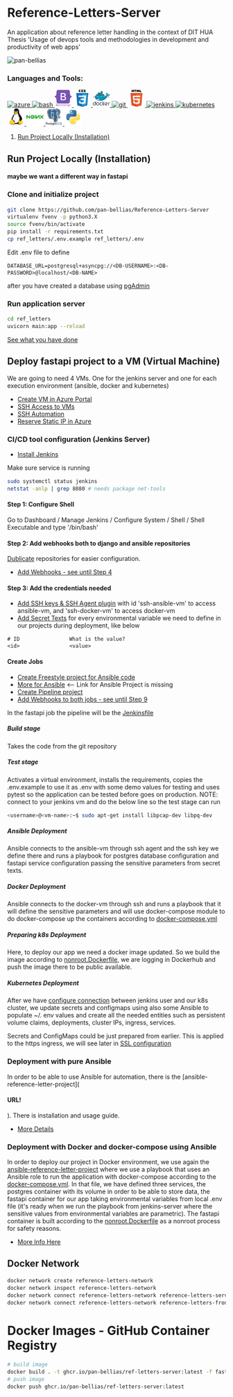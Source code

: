 # Reference-Letters-Server
An application about reference letter handling in the context of DIT HUA Thesis 'Usage of devops tools and methodologies in development and productivity of web apps'

<p align="left"> <img src="https://komarev.com/ghpvc/?username=pan-bellias&label=Profile%20views&color=0e75b6&style=flat" alt="pan-bellias" /> </p>

<h3 align="left">Languages and Tools:</h3>
<p align="left"> <a href="https://azure.microsoft.com/en-in/" target="_blank"> <img src="https://www.vectorlogo.zone/logos/microsoft_azure/microsoft_azure-icon.svg" alt="azure" width="40" height="40"/> </a> <a href="https://www.gnu.org/software/bash/" target="_blank"> <img src="https://www.vectorlogo.zone/logos/gnu_bash/gnu_bash-icon.svg" alt="bash" width="40" height="40"/> </a> <a href="https://getbootstrap.com" target="_blank"> <img src="https://raw.githubusercontent.com/devicons/devicon/master/icons/bootstrap/bootstrap-plain-wordmark.svg" alt="bootstrap" width="40" height="40"/> </a> <a href="https://www.w3schools.com/css/" target="_blank"> <img src="https://raw.githubusercontent.com/devicons/devicon/master/icons/css3/css3-original-wordmark.svg" alt="css3" width="40" height="40"/> </a>
<a href="https://www.docker.com/" target="_blank"> <img src="https://raw.githubusercontent.com/devicons/devicon/master/icons/docker/docker-original-wordmark.svg" alt="docker" width="40" height="40"/> </a>
<a href="https://git-scm.com/" target="_blank"> <img src="https://www.vectorlogo.zone/logos/git-scm/git-scm-icon.svg" alt="git" width="40" height="40"/> </a> <a href="https://www.w3.org/html/" target="_blank"> <img src="https://raw.githubusercontent.com/devicons/devicon/master/icons/html5/html5-original-wordmark.svg" alt="html5" width="40" height="40"/> </a> <a href="https://www.jenkins.io" target="_blank"> <img src="https://www.vectorlogo.zone/logos/jenkins/jenkins-icon.svg" alt="jenkins" width="40" height="40"/> </a> <a href="https://kubernetes.io" target="_blank"> <img src="https://www.vectorlogo.zone/logos/kubernetes/kubernetes-icon.svg" alt="kubernetes" width="40" height="40"/> </a> <a href="https://www.linux.org/" target="_blank"> <img src="https://raw.githubusercontent.com/devicons/devicon/master/icons/linux/linux-original.svg" alt="linux" width="40" height="40"/> </a> <a href="https://www.nginx.com" target="_blank"> <img src="https://raw.githubusercontent.com/devicons/devicon/master/icons/nginx/nginx-original.svg" alt="nginx" width="40" height="40"/> </a> <a href="https://www.postgresql.org" target="_blank"> <img src="https://raw.githubusercontent.com/devicons/devicon/master/icons/postgresql/postgresql-original-wordmark.svg" alt="postgresql" width="40" height="40"/> </a> <a href="https://www.python.org" target="_blank"> <img src="https://raw.githubusercontent.com/devicons/devicon/master/icons/python/python-original.svg" alt="python" width="40" height="40"/> </a>
</p>

1. [Run Project Locally (Installation)](#locally)

<a name="locally"></a>
## Run Project Locally (Installation)

#### maybe we want a different way in fastapi

### Clone and initialize project
```bash
git clone https://github.com/pan-bellias/Reference-Letters-Server
virtualenv fvenv -p python3.X
source fvenv/bin/activate
pip install -r requirements.txt
cp ref_letters/.env.example ref_letters/.env
```

Edit .env file to define
```vim
DATABASE_URL=postgresql+asyncpg://<DB-USERNAME>:<DB-PASSWORD>@localhost/<DB-NAME>
```
after you have created a database using [pgAdmin](https://www.youtube.com/watch?v=1wvDVBjNDys)

### Run application server
```bash
cd ref_letters
uvicorn main:app --reload
```

[See what you have done](http://127.0.0.1:8080/)

## Deploy fastapi project to a VM (Virtual Machine)

We are going to need 4 VMs. One for the jenkins server and one for each execution environment (ansible, docker and
kubernetes)

* [Create VM in Azure Portal](https://docs.microsoft.com/en-us/azure/virtual-machines/linux/quick-create-portal)
* [SSH Access to VMs](https://help.skytap.com/connect-to-a-linux-vm-with-ssh.html)
* [SSH Automation](https://linuxize.com/post/using-the-ssh-config-file/)
* [Reserve Static IP in Azure](https://azure.microsoft.com/en-au/resources/videos/azure-friday-how-to-reserve-a-public-ip-range-in-azure-using-public-ip-prefix/)

### CI/CD tool configuration (Jenkins Server)

* [Install Jenkins](https://www.jenkins.io/doc/book/installing/linux/)

Make sure service is running
```bash
sudo systemctl status jenkins
netstat -anlp | grep 8080 # needs package net-tools
```

#### Step 1: Configure Shell
Go to Dashboard / Manage Jenkins / Configure System / Shell / Shell Executable and type '/bin/bash'

#### Step 2: Add webhooks both to django and ansible repositories
[Dublicate](https://docs.github.com/en/github/creating-cloning-and-archiving-repositories/creating-a-repository-on-github/duplicating-a-repository) repositories for easier configuration.

* [Add Webhooks - see until Step 4](https://www.blazemeter.com/blog/how-to-integrate-your-github-repository-to-your-jenkins-project)

#### Step 3: Add the credentials needed

* [Add SSH keys & SSH Agent plugin](https://plugins.jenkins.io/ssh-agent/) with id 'ssh-ansible-vm' to access
ansible-vm, and 'ssh-docker-vm' to access docker-vm
* [Add Secret Texts](https://www.jenkins.io/doc/book/using/using-credentials/) for every environmental variable we
need to define in our projects during deployment, like below

```nano
# ID                What is the value?
<id>                <value>
```

#### Create Jobs
* [Create Freestyle project for Ansible code](https://www.guru99.com/create-builds-jenkins-freestyle-project.html)
* [More for Ansible]() <-- Link for Ansible Project is missing
* [Create Pipeline project](https://www.jenkins.io/doc/pipeline/tour/hello-world/)
* [Add Webhooks to both jobs - see until Step 9](https://www.blazemeter.com/blog/how-to-integrate-your-github-repository-to-your-jenkins-project)

In the fastapi job the pipeline will be the [Jenkinsfile](Jenkinsfile)

##### Build stage
Takes the code from the git repository
##### Test stage
Activates a virtual environment, installs the requirements, copies the .env.example to use it as .env with some
demo values for testing and uses pytest so the application can be tested before goes on production.
NOTE: connect to your jenkins vm and do the below line so the test stage can run
```bash
<username>@<vm-name>:~$ sudo apt-get install libpcap-dev libpq-dev
```
##### Ansible Deployment
Ansible connects to the ansible-vm through ssh agent and the ssh key we define there and runs a playbook for
postgres database configuration and fastapi service configuration passing the sensitive parameters from secret texts.

##### Docker Deployment
Ansible connects to the docker-vm through ssh and runs a playbook that it will define the sensitive parameters and
will use docker-compose module to do docker-compose up the containers according to [docker-compose.yml](docker-compose.yml)

##### Preparing k8s Deployment
Here, to deploy our app we need a docker image updated. So we build the image according to [nonroot.Dockerfile](nonroot.Dockerfile), we are logging in Dockerhub and push the image there to be public available.

##### Kubernetes Deployment
After we have [configure connection](https://github.com/pan-bellias/Reference-Letters-Service#connect-kubernetes-cluster-with-local-pc-orand-jenkins-server)
between jenkins user and our k8s cluster, we update secrets and configmaps using also some Ansible to populate ~/.
env values and create all the needed entities such as persistent volume claims, deployments, cluster IPs, ingress,
services.

Secrets and ConfigMaps could be just prepared from earlier. This is applied to the https ingress, we will see
later in [SSL configuration](https://github.com/pan-bellias/Reference-Letters-Service#in-kubernetes-environment)

### Deployment with pure Ansible
In order to be able to use Ansible for automation, there is the [ansible-reference-letter-project](
#### URL!
). There is installation and usage guide.

* [More Details](https://github.com/pan-bellias/ansible-reference-letter-project#pure-ansible)

### Deployment with Docker and docker-compose using Ansible
In order to deploy our project in Docker environment, we use again the [ansible-reference-letter-project]() where we use a playbook that uses an Ansible role to run the application
with docker-compose according to the [docker-compose.yml](docker-compose.yml). In that file, we have defined three
services, the postgres container with its volume in order to be able to store data, the fastapi container for our
app taking environmental variables from local .env file (it's ready when we run the playbook from jenkins-server
where the sensitive values from environmental variables are parametric). The fastapi container is built according
to the [nonroot.Dockerfile](nonroot.Dockerfile) as a nonroot process for safety reasons.

* [More Info Here](https://github.com/pan-bellias/ansible-reference-letter#ansible--docker)

## Docker Network
```bash
docker network create reference-letters-network
docker network inspect reference-letters-network
docker network connect reference-letters-network reference-letters-server-nginx-1
docker network connect reference-letters-network reference-letters-frontend-app
```

# Docker Images - GitHub Container Registry
```bash
# build image
docker build . -t ghcr.io/pan-bellias/ref-letters-server:latest -f fastapi.nonroot.Dockerfile
# push image
docker push ghcr.io/pan-bellias/ref-letters-server:latest
```
